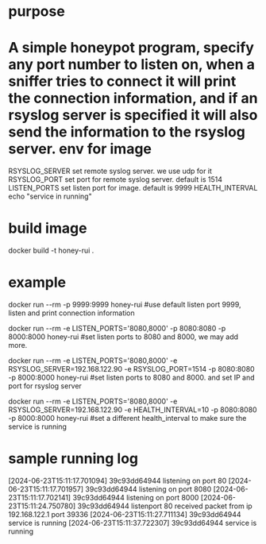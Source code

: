purpose
===
A simple honeypot program, specify any port number to listen on, when a sniffer tries to connect it will print the connection information, and if an rsyslog server is specified it will also send the information to the rsyslog server.
env for image
===
RSYSLOG_SERVER set remote syslog server. we use udp for it
RSYSLOG_PORT set port for remote syslog server. default is 1514
LISTEN_PORTS set listen port for image. default is 9999
HEALTH_INTERVAL echo "service in running"

build image
===
docker build -t honey-rui .

example
===
docker run --rm -p 9999:9999 honey-rui
#use default listen port 9999, listen and print connection information

docker run --rm -e LISTEN_PORTS='8080,8000' -p 8080:8080 -p 8000:8000 honey-rui
#set listen ports to 8080 and 8000, we may add more.

docker run --rm -e LISTEN_PORTS='8080,8000' -e RSYSLOG_SERVER=192.168.122.90 -e RSYSLOG_PORT=1514 -p 8080:8080 -p 8000:8000 honey-rui
#set listen ports to 8080 and 8000. and set IP and port for rsyslog server

docker run --rm -e LISTEN_PORTS='8080,8000' -e RSYSLOG_SERVER=192.168.122.90 -e HEALTH_INTERVAL=10 -p 8080:8080 -p 8000:8000 honey-rui
#set a different health_interval to make sure the service is running



sample running log
===
[2024-06-23T15:11:17.701094] 39c93dd64944 listening on port 80
[2024-06-23T15:11:17.701957] 39c93dd64944 listening on port 8080
[2024-06-23T15:11:17.702141] 39c93dd64944 listening on port 8000
[2024-06-23T15:11:24.750780] 39c93dd64944 listenport 80 received packet from ip 192.168.122.1 port 39336
[2024-06-23T15:11:27.711134] 39c93dd64944 service is running
[2024-06-23T15:11:37.722307] 39c93dd64944 service is running
